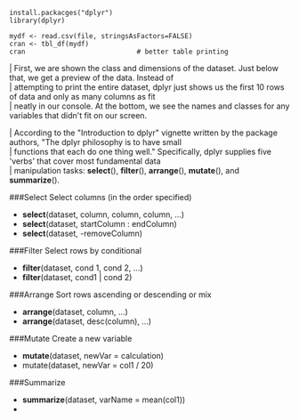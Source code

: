```{R}
install.packacges("dplyr")
library(dplyr)

mydf <- read.csv(file, stringsAsFactors=FALSE)
cran <- tbl_df(mydf)
cran                            # better table printing
```
| First, we are shown the class and dimensions of the dataset. Just below that, we get a preview of the data. Instead of  
| attempting to print the entire dataset, dplyr just shows us the first 10 rows of data and only as many columns as fit  
| neatly in our console. At the bottom, we see the names and classes for any variables that didn't fit on our screen.  

| According to the "Introduction to dplyr" vignette written by the package authors, "The dplyr philosophy is to have small  
| functions that each do one thing well." Specifically, dplyr supplies five 'verbs' that cover most fundamental data  
| manipulation tasks: **select**(), **filter**(), **arrange**(), **mutate**(), and **summarize**().  

###Select
Select columns (in the order specified)  
- **select**(dataset, column, column, column, ...)
- **select**(dataset, startColumn : endColumn)
- **select**(dataset, -removeColumn)

###Filter
Select rows by conditional
- **filter**(dataset, cond 1, cond 2, ...)
- **filter**(dataset, cond1 | cond 2)

###Arrange
Sort rows ascending or descending or mix
- **arrange**(dataset, column, ...)
- **arrange**(dataset, desc(column), ...)

###Mutate
Create a new variable
- **mutate**(dataset, newVar = calculation)
- mutate(dataset, newVar = col1 / 20)

###Summarize

- **summarize**(dataset, varName = mean(col1))
- 

